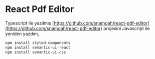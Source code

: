 # React Pdf Editor
Typescript ile yazılmış
[https://github.com/snamoah/react-pdf-editor](https://github.com/snamoah/react-pdf-editor)
projesini Javascript ile yeniden yazdım,

```sh
npm install styled-components
npm install semantic-ui-react
npm install semantic-ui-css
```